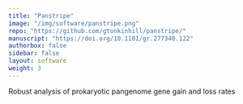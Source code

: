```yaml
---
title: "Panstripe"
image: "/img/software/panstripe.png"
repo: "https://github.com/gtonkinhill/panstripe/"
manuscript: "https://doi.org/10.1101/gr.277340.122"
authorbox: false
sidebar: false
layout: software
weight: 3
---
```



Robust analysis of prokaryotic pangenome gene gain and loss rates